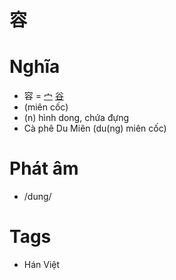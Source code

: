 # 容

# Nghĩa
* 容 = [宀](宀.md) [谷](谷.md)
* (miên cốc)
* (n) hình dong, chứa đựng
* Cà phê Du Miên (du(ng) miên cốc)

# Phát âm
* /dung/

# Tags
* Hán Việt

<script>window.HANZI_FIELD='容';</script>
